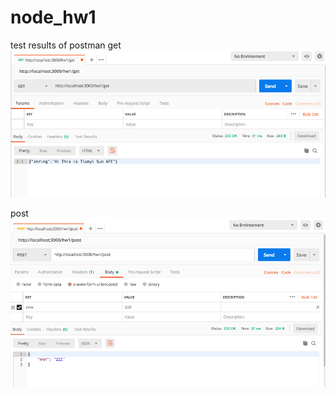 # node_hw1

test results of postman
get
![image](https://github.com/Bonniesty/node_hw1/blob/master/get.png)


post
![image](https://github.com/Bonniesty/node_hw1/blob/master/post.png)

